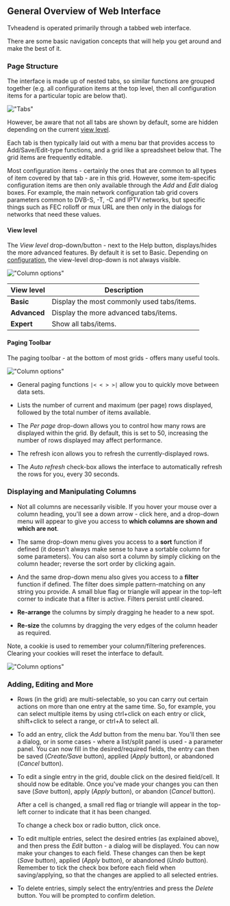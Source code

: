 ## General Overview of Web Interface

Tvheadend is operated primarily through a tabbed web interface. 

There are some basic navigation concepts that will help you get around and
make the best of it.

### Page Structure

The interface is made up of nested tabs, so similar functions are grouped
together (e.g. all configuration items at the top level, then all configuration
items for a particular topic are below that). 

!["Tabs"](static/img/doc/webui_general/tabbar.png)

However, be aware that not all tabs are 
shown by default, some are hidden depending on the current [view level](#view-level).

Each tab is then typically laid out with a menu bar that provides access 
to Add/Save/Edit-type functions, and a grid like a spreadsheet below that.
The grid items are frequently editable.

Most configuration items - certainly the ones that are common to all types
of item covered by that tab - are in this grid. However, some item-specific
configuration items are then only available through the *Add* and *Edit*
dialog boxes. For example, the main network configuration tab grid covers
parameters common to DVB-S, -T, -C and IPTV networks, but specific things
such as FEC rolloff or mux URL are then only in the dialogs for networks
that need these values.

#### View level

The *View level* drop-down/button - next to the Help button, 
displays/hides the more advanced features. By default it is set to Basic.
Depending on [configuration](class/config), the view-level drop-down is 
not always visible.

!["Column options"](static/img/doc/webui_general/viewlevel.png)

View level            | Description
----------------------|-------------------------------------------------
**Basic**             | Display the most commonly used tabs/items.
**Advanced**          | Display the more advanced tabs/items.
**Expert**            | Show all tabs/items.

#### Paging Toolbar

The paging toolbar - at the bottom of most grids - offers many useful 
tools. 

!["Column options"](static/img/doc/webui_general/pagebar.png)

* General paging functions ```|< < > >|``` allow you to quickly move 
between data sets.

* Lists the number of current and maximum (per page) rows displayed, followed by 
the total number of items available.

* The *Per page* drop-down allows you to control how many rows are 
displayed within the grid. By default, this is set to 50, increasing 
the number of rows displayed may affect performance.

* The refresh icon allows you to refresh the currently-displayed rows. 

* The *Auto refresh* check-box allows the interface to automatically 
refresh the rows for you, every 30 seconds.

### Displaying and Manipulating Columns

* Not all columns are necessarily visible. If you hover your mouse over a
  column heading, you'll see a down arrow - click here, and a drop-down menu
  will appear to give you access to **which columns are shown and which are not**.
  
* The same drop-down menu gives you access to a **sort** function if defined
  (it doesn't always make sense to have a sortable column for some parameters).
  You can also sort a column by simply clicking on the column header; reverse
  the sort order by clicking again.

* And the same drop-down menu also gives you access to a **filter** function
  if defined. The filter does simple pattern-matching on any string you
  provide. A small blue flag or triangle will appear in the top-left 
  corner to indicate that a filter is active. Filters persist until 
  cleared.  
  
* **Re-arrange** the columns by simply dragging he header to a new spot.

* **Re-size** the columns by dragging the very edges of the column header as
  required.
  
Note, a cookie is used to remember your column/filtering preferences. Clearing
your cookies will reset the interface to default.

!["Column options"](static/img/doc/webui_general/columnoptions.png)
  
### Adding, Editing and More

* Rows (in the grid) are multi-selectable, so you can carry out certain actions on
  more than one entry at the same time. So, for example, you can select
  multiple items by using ctrl+click on each entry or click,
  shift+click to select a range, or ctrl+A to select all.

* To add an entry, click the *Add* button from the menu bar. You'll then
  see a dialog, or in some cases - where a list/split panel is used - a
  parameter panel. You can now fill in the desired/required fields, the
  entry can then be saved (*Create/Save* button), applied (*Apply* button),
  or abandoned (*Cancel* button).
  
* To edit a single entry in the grid, double click on the desired field/cell.
  It should now be editable. Once you've made your changes you can then
  save (*Save* button), apply (*Apply* button), or abandon (*Cancel* button).
  
  After a cell is changed, a small red flag or triangle will appear in
  the top-left corner to indicate that it has been changed.
  
  To change a check box or radio button, click once.

* To edit multiple entries, select the desired entries (as explained above), and
  then press the *Edit* button - a dialog will be displayed. You can now make
  your changes to each field. These changes can then be kept (*Save* button),
  applied (*Apply* button), or abandoned (*Undo* button). Remember to tick the
  check box before each field when saving/applying, so that the changes are applied
  to all selected entries.
  
* To delete entries, simply select the entry/entries and press the *Delete* button.
  You will be prompted to confirm deletion.
